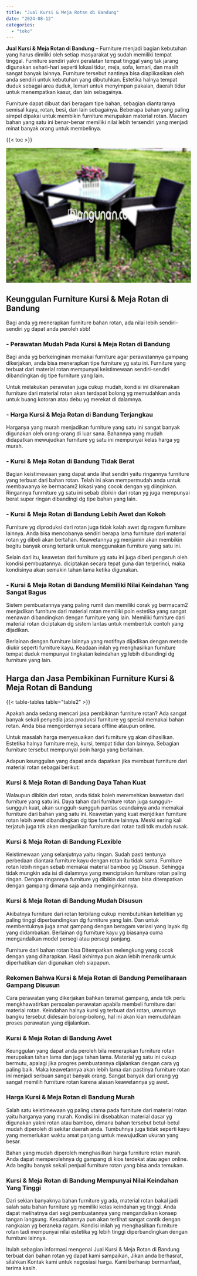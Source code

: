 ```yaml
---
title: "Jual Kursi & Meja Rotan di Bandung"
date: "2024-08-12"
categories: 
  - "toko"
---
```


**Jual Kursi & Meja Rotan di Bandung** – Furniture menjadi bagian kebutuhan yang harus dimiliki oleh setiap masyarakat yg sudah memiliki tempat tinggal. Furniture sendiri yakni peralatan tempat tinggal yang tak jarang digunakan sehari-hari seperti lokasi tidur, meja, sofa, lemari, dan masih sangat banyak lainnya. Furniture tersebut nantinya bisa diaplikasikan oleh anda sendiri untuk kebutuhan yang dibutuhkan. Estetika halnya tempat duduk sebagai area duduk, lemari untuk menyimpan pakaian, daerah tidur untuk menempatkan kasur, dan lain sebagainya.

Furniture dapat dibuat dari beragam tipe bahan, sebagian diantaranya semisal kayu, rotan, besi, dan lain sebagainya. Beberapa bahan yang paling simpel dipakai untuk membikin furniture merupakan material rotan. Macam bahan yang satu ini benar-benar memiliki nilai lebih tersendiri yang menjadi minat banyak orang untuk membelinya.

{{< toc >}}

![Jual Kursi & Meja Rotan di Bandung](/images/kursi-meja-rotan-murah46.png)

## Keunggulan Furniture Kursi & Meja Rotan di Bandung

Bagi anda yg menerapkan furniture bahan rotan, ada nilai lebih sendiri-sendiri yg dapat anda peroleh sbb!

### \- Perawatan Mudah Pada Kursi & Meja Rotan di Bandung

Bagi anda yg berkeinginan memakai furniture agar perawatannya gampang dikerjakan, anda bisa menerapkan tipe furniture yg satu ini. Furniture yang terbuat dari material rotan mempunyai keistimewaan sendiri-sendiri dibandingkan dg tipe furniture yang lain.

Untuk melakukan perawatan juga cukup mudah, kondisi ini dikarenakan furniture dari material rotan akan terdapat bolong yg memudahkan anda untuk buang kotoran atau debu yg merekat di dalamnya.

### \- Harga Kursi & Meja Rotan di Bandung Terjangkau

Harganya yang murah menjadikan furniture yang satu ini sangat banyak digunakan oleh orang-orang di luar sana. Bahannya yang mudah didapatkan mewujudkan furniture yg satu ini mempunyai kelas harga yg murah.

### \- Kursi & Meja Rotan di Bandung Tidak Berat

Bagian keistimewaan yang dapat anda lihat sendiri yaitu ringannya furniture yang terbuat dari bahan rotan. Telah ini akan mempermudah anda untuk membawanya ke bermacam2 lokasi yang cocok dengan yg diinginkan. Ringannya funrniture yg satu ini sebab dibikin dari rotan yg juga mempunyai berat super ringan dibandingi dg tipe bahan yang lain.

### \- Kursi & Meja Rotan di Bandung Lebih Awet dan Kokoh

Furniture yg diproduksi dari rotan juga tidak kalah awet dg ragam furniture lainnya. Anda bisa mencobanya sendiri berapa lama furniture dari material rotan yg dibeli akan bertahan. Keawetannya yg menjamin akan membikin begitu banyak orang tertarik untuk menggunakan furniture yang satu ini.

Selain dari itu, keawetan dari furniture yg satu ini juga diberi pengaruh oleh kondisi pembuatannya. diciptakan secara tepat guna dan terperinci, maka kondisinya akan semakin tahan lama ketika digunakan.

### \- Kursi & Meja Rotan di Bandung Memiliki Nilai Keindahan Yang Sangat Bagus

Sistem pembuatannya yang paling rumit dan memiliki corak yg bermacam2 menjadikan furniture dari material rotan memiliki poin estetika yang sangat menawan dibandingkan dengan furniture yang lain. Memiliki furniture dari material rotan diciptakan dg sistem lantas untuk membentuk contoh yang dijadikan.

Berlainan dengan furniture lainnya yang motifnya dijadikan dengan metode diukir seperti furniture kayu. Keadaan inilah yg menghasilkan furniture tempat duduk mempunyai tingkatan keindahan yg lebih dibandingi dg furniture yang lain.

## Harga dan Jasa Pembikinan Furniture Kursi & Meja Rotan di Bandung

{{< table-tables table="table2" >}}

Apakah anda sedang mencari jasa pembikinan furniture rotan? Ada sangat banyak sekali penyedia jasa produksi furniture yg spesial memakai bahan rotan. Anda bisa mengordernya secara offline ataupun online.

Untuk masalah harga menyesuaikan dari furniture yg akan dihasilkan. Estetika halnya furniture meja, kursi, tempat tidur dan lainnya. Sebagian furniture tersebut mempunyai poin harga yang berlainan.

Adapun keunggulan yang dapat anda dapatkan jika membuat furniture dari material rotan sebagai berikut:

### Kursi & Meja Rotan di Bandung Daya Tahan Kuat

Walaupun dibikin dari rotan, anda tidak boleh meremehkan keawetan dari furniture yang satu ini. Daya tahan dari furniture rotan juga sungguh-sungguh kuat, akan sungguh-sungguh pantas seandainya anda memakai furniture dari bahan yang satu ini. Keawetan yang kuat menjdikan furniture rotan lebih awet dibandingkan dg tipe furniture lainnya. Meski sering kali terjatuh juga tdk akan menjadikan furniture dari rotan tadi tdk mudah rusak.

### Kursi & Meja Rotan di Bandung FLexible

Keistimewaan yang selanjutnya yaitu ringan. Sudah pasti tentunya perbedaan diantara furniture kayu dengan rotan itu tidak sama. Furniture rotan lebih ringan sebab memakai material bamboo yg Disusun. Sehingga tidak mungkin ada isi di dalamnya yang menciptakan furniture rotan paling ringan. Dengan ringannya furniture yg dibikin dari rotan bisa ditempatkan dengan gampang dimana saja anda menginginkannya.

### Kursi & Meja Rotan di Bandung Mudah Disusun

Akibatnya furniture dari rotan terbilang cukup membutuhkan ketelitian yg paling tinggi diperbandingkan dg furniture yang lain. Dan untuk membentuknya juga amat gampang dengan beragam variasi yang layak dg yang didambakan. Berlainan dg furniture kayu yg biasanya cuma mengandalkan model persegi atau persegi panjang.

Furniture dari bahan rotan bisa Ditempatkan melengkung yang cocok dengan yang diharapkan. Hasil akhirnya pun akan lebih menarik untuk diperhatikan dan digunakan oleh siapapun.

### Rekomen Bahwa Kursi & Meja Rotan di Bandung Pemeliharaan Gampang Disusun

Cara perawatan yang dikerjakan bahkan teramat gampang, anda tdk perlu mengkhawatirkan persoalan perawatan apabila membeli furniture dari material rotan. Keindahan halnya kursi yg terbuat dari rotan, umumnya bangku tersebut didesain bolong-bolong, hal ini akan kian memudahkan proses perawatan yang dijalankan.

### Kursi & Meja Rotan di Bandung Awet

Keunggulan yang dapat anda peroleh bila menerapkan furniture rotan merupakan tahan lama dan juga tahan lama. Material yg satu ini cukup bermutu, apalagi jika progres pembuatannya dijalankan dengan cara yg paling baik. Maka keawetannya akan lebih lama dan pastinya furniture rotan ini menjadi serbuan sangat banyak orang. Sangat banyak dari orang yg sangat memilih furniture rotan karena alasan keawetannya yg awet.

### Harga Kursi & Meja Rotan di Bandung Murah

Salah satu keistimewaan yg paling utama pada furniture dari material rotan yaitu harganya yang murah. Kondisi ini disebabkan material dasar yg digunakan yakni rotan atau bamboo, dimana bahan tersebut betul-betul mudah diperoleh di sekitar daerah anda. Tumbuhnya juga tidak seperti kayu yang memerlukan waktu amat panjang untuk mewujudkan ukuran yang besar.

Bahan yang mudah diperoleh menghasilkan harga furniture rotan murah. Anda dapat memperolehnya dg gampang di kios terdekat atau agen online. Ada begitu banyak sekali penjual furniture rotan yang bisa anda temukan.

### Kursi & Meja Rotan di Bandung Mempunyai Nilai Keindahan Yang Tinggi

Dari sekian banyaknya bahan furniture yg ada, material rotan bakal jadi salah satu bahan furniture yg memiliki kelas keindahan yg tinggi. Anda dapat melihatnya dari segi pembuatannya yang mengandalkan konsep tangan langsung. Kesudahannya pun akan terlihat sangat cantik dengan rangkaian yg beraneka ragam. Kondisi inilah yg menghasilkan furniture rotan tadi mempunyai nilai estetika yg lebih tinggi diperbandingkan dengan furniture lainnya.

Itulah sebagian informasi mengenai Jual Kursi & Meja Rotan di Bandung terbuat dari bahan rotan yg dapat kami sampaikan, Jikan anda berhasrat, silahkan Kontak kami untuk negosiasi harga. Kami berharap bermanfaat, terima kasih.
